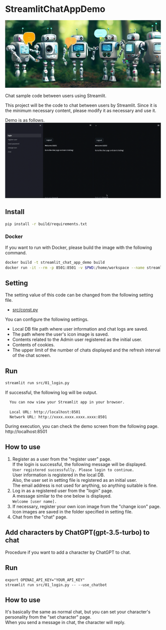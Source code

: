 # StreamlitChatAppDemo

![head_img](data/robot_image.jpeg)

Chat sample code between users using Streamlit.

This project will be the code to chat between users by Streamlit.
Since it is the minimum necessary content, please modify it as necessary and use it.

Demo is as follows.
![Demo](result/result.gif)

## Install

```bash
pip install -r build/requirements.txt
```

### Docker

If you want to run with Docker, please build the image with the following command.
```bash
docker build -t streamlit_chat_app_demo build
docker run -it --rm -p 8501:8501 -v $PWD:/home/workspace --name streamlit_chat_app_demo streamlit_chat_app_demo bash
```

## Setting

The setting value of this code can be changed from the following setting file.
* [src/const.py](src/const.py)

You can configure the following settings.
* Local DB file path where user information and chat logs are saved.
* The path where the user's icon image is saved.
* Contents related to the Admin user registered as the initial user.
* Contents of cookies.
* The upper limit of the number of chats displayed and the refresh interval of the chat screen.


## Run

```bash
streamlit run src/01_login.py
```
If successful, the following log will be output.
```
  You can now view your Streamlit app in your browser.

  Local URL: http://localhost:8501
  Network URL: http://xxxx.xxxx.xxxx.xxxx:8501
```

During execution, you can check the demo screen from the following page.  
http://localhost:8501


## How to use

1. Register as a user from the "register user" page.  
    If the login is successful, the following message will be displayed.  
    ```User registered successfully. Please login to continue.```  
    User information is registered in the local DB.  
    Also, the user set in setting file is registered as an initial user.  
    The email address is not used for anything, so anything suitable is fine.  
2. Log in as a registered user from the "login" page.  
    A message similar to the one below is displayed.  
    ```Welcome [user name].```  
3. If necessary, register your own icon image from the "change icon" page.  
    Icon images are saved in the folder specified in setting file.  
4. Chat from the "chat" page.  

## Add characters by ChatGPT(gpt-3.5-turbo) to chat

Procedure if you want to add a character by ChatGPT to chat.

## Run

```
export OPENAI_API_KEY="YOUR_API_KEY"
streamlit run src/01_login.py -- --use_chatbot
```

## How to use

It's basically the same as normal chat, but you can set your character's personality from the "set character" page.  
When you send a message in chat, the character will reply.  